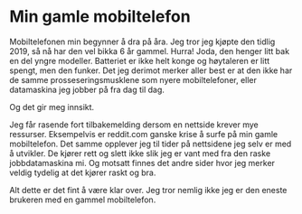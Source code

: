 <!-- Hva gjør du akkurat nå? -->
# Min gamle mobiltelefon
Mobiltelefonen min begynner å dra på åra. Jeg tror jeg kjøpte den tidlig 2019, så nå har den vel bikka 6 år gammel. Hurra!
Joda, den henger litt bak en del yngre modeller. Batteriet er ikke helt konge og høytaleren er litt spengt, men den funker.
Det jeg derimot merker aller best er at den ikke har de samme prosseseringsmusklene som nyere mobiltelefoner, eller datamaskina jeg jobber på fra dag til dag.

Og det gir meg innsikt.

Jeg får rasende fort tilbakemelding dersom en nettside krever mye ressurser. Eksempelvis er reddit.com ganske krise å surfe på min gamle mobiltelefon.
Det samme opplever jeg til tider  på nettsidene jeg selv er med å utvikler. De kjører rett og slett ikke slik jeg er vant med fra den raske jobbdatamaskina mi.
Og motsatt finnes det andre sider hvor jeg merker veldig tydelig at det kjører raskt og bra.

Alt dette er det fint å være klar over. Jeg tror nemlig ikke jeg er den eneste brukeren med en gammel mobiltelefon. 

<!-- Finner du kvalitet i det? -->

<!-- Hvorfor / hvorfor ikke? -->

<!-- Call to action—hva ønsker du kommentarer på fra de som leser? -->

